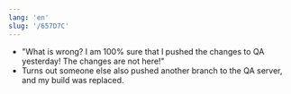 ```yaml
---
lang: 'en'
slug: '/657D7C'
---
```


- "What is wrong? I am 100% sure that I pushed the changes to QA yesterday! The changes are not here!"
- Turns out someone else also pushed another branch to the QA server, and my build was replaced.
